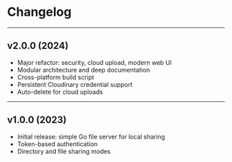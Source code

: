 # Changelog

---

## v2.0.0 (2024)
- Major refactor: security, cloud upload, modern web UI
- Modular architecture and deep documentation
- Cross-platform build script
- Persistent Cloudinary credential support
- Auto-delete for cloud uploads

---

## v1.0.0 (2023)
- Initial release: simple Go file server for local sharing
- Token-based authentication
- Directory and file sharing modes 